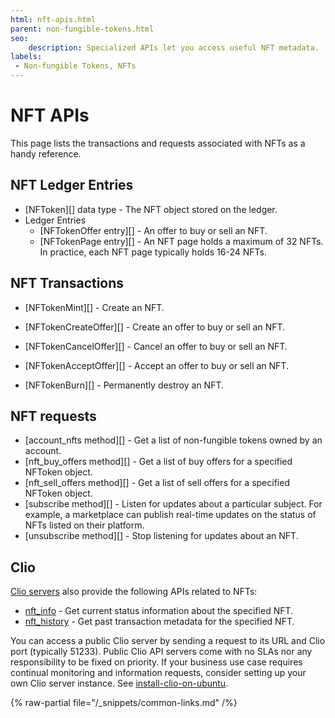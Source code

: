 ```yaml
---
html: nft-apis.html
parent: non-fungible-tokens.html
seo:
    description: Specialized APIs let you access useful NFT metadata.
labels:
 - Non-fungible Tokens, NFTs
---
```

# NFT APIs

This page lists the transactions and requests associated with NFTs as a handy reference.

## NFT Ledger Entries

- [NFToken][] data type - The NFT object stored on the ledger.
- Ledger Entries
    - [NFTokenOffer entry][] - An offer to buy or sell an NFT.
    - [NFTokenPage entry][] - An NFT page holds a maximum of 32 NFTs. In practice, each NFT page typically holds 16-24 NFTs.

## NFT Transactions

- [NFTokenMint][] - Create an NFT.

- [NFTokenCreateOffer][] - Create an offer to buy or sell an NFT.

- [NFTokenCancelOffer][] - Cancel an offer to buy or sell an NFT.

- [NFTokenAcceptOffer][] - Accept an offer to buy or sell an NFT.

- [NFTokenBurn][] - Permanently destroy an NFT.

## NFT requests

- [account_nfts method][] - Get a list of non-fungible tokens owned by an account.
- [nft_buy_offers method][] - Get a list of buy offers for a specified NFToken object.
- [nft_sell_offers method][] - Get a list of sell offers for a specified NFToken object.
- [subscribe method][] - Listen for updates about a particular subject. For example, a marketplace can publish real-time updates on the status of NFTs listed on their platform.
- [unsubscribe method][] - Stop listening for updates about an NFT.

## Clio

[Clio servers](../../networks-and-servers/the-clio-server.md) also provide the following APIs related to NFTs:

- [nft_info](../../../references/http-websocket-apis/public-api-methods/clio-methods/nft_info.md) - Get current status information about the specified NFT.
- [nft_history](../../../references/http-websocket-apis/public-api-methods/clio-methods/nft_history.md) - Get past transaction metadata for the specified NFT.

You can access a public Clio server by sending a request to its URL and Clio port (typically 51233). Public Clio API servers come with no SLAs nor any responsibility to be fixed on priority. If your business use case requires continual monitoring and information requests, consider setting up your own Clio server instance. See [install-clio-on-ubuntu](../../../infrastructure/installation/install-clio-on-ubuntu.md).

{% raw-partial file="/_snippets/common-links.md" /%}
